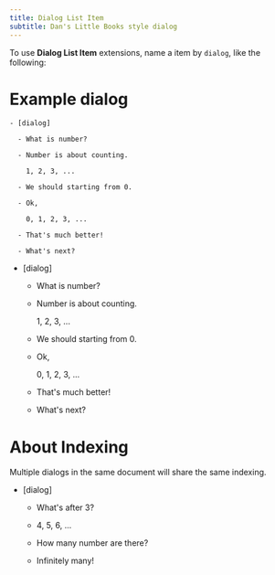```yaml
---
title: Dialog List Item
subtitle: Dan's Little Books style dialog
---
```


To use **Dialog List Item** extensions,
name a item by `dialog`, like the following:

# Example dialog

``` plaintext
- [dialog]

  - What is number?

  - Number is about counting.

    1, 2, 3, ...

  - We should starting from 0.

  - Ok,

    0, 1, 2, 3, ...

  - That's much better!

  - What's next?

```

- [dialog]

  - What is number?

  - Number is about counting.

    1, 2, 3, ...

  - We should starting from 0.

  - Ok,

    0, 1, 2, 3, ...

  - That's much better!

  - What's next?

# About Indexing

Multiple dialogs in the same document will share the same indexing.

- [dialog]

  - What's after 3?

  - 4, 5, 6, ...

  - How many number are there?

  - Infinitely many!

